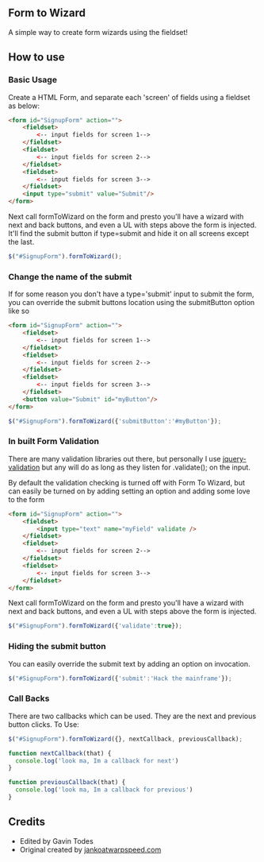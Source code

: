 ## Form to Wizard
A simple way to create form wizards using the fieldset! 

## How to use

### Basic Usage

Create a HTML Form, and separate each 'screen' of fields using a fieldset as below:

```html
<form id="SignupForm" action="">
    <fieldset>
        <-- input fields for screen 1-->
    </fieldset>
    <fieldset>
        <-- input fields for screen 2-->
    </fieldset>
    <fieldset>
        <-- input fields for screen 3-->
    </fieldset>
    <input type="submit" value="Submit"/>
</form> 
```

Next call formToWizard on the form and presto you'll have a wizard with next and back buttons, and even a UL with steps above the form is injected.
It'll find the submit button if type=submit and hide it on all screens except the last.

```javascript
$("#SignupForm").formToWizard();
```

### Change the name of the submit
If for some reason you don't have a type='submit' input to submit the form, you can override the submit buttons location using the submitButton option like so

```html
<form id="SignupForm" action="">
    <fieldset>
        <-- input fields for screen 1-->
    </fieldset>
    <fieldset>
        <-- input fields for screen 2-->
    </fieldset>
    <fieldset>
        <-- input fields for screen 3-->
    </fieldset>
    <button value="Submit" id="myButton"/>
</form> 
```

```javascript
$("#SignupForm").formToWizard({'submitButton':'#myButton'});
```

### In built Form Validation
There are many validation libraries out there, but personally I use [jquery-validation](https://github.com/jzaefferer/jquery-validation) but any will do as long as they listen for .validate(); on the input.

By default the validation checking is turned off with Form To Wizard, but can easily be turned on by adding setting an option and adding some love to the form

```html
<form id="SignupForm" action="">
    <fieldset>
        <input type="text" name="myField" validate />
    </fieldset>
    <fieldset>
        <-- input fields for screen 2-->
    </fieldset>
    <fieldset>
        <-- input fields for screen 3-->
    </fieldset>
</form> 
```

Next call formToWizard on the form and presto you'll have a wizard with next and back buttons, and even a UL with steps above the form is injected. 

```javascript
$("#SignupForm").formToWizard({'validate':true});
```

### Hiding the submit button
You can easily override the submit text by adding an option on invocation. 

```javascript
$("#SignupForm").formToWizard({'submit':'Hack the mainframe'});
```

### Call Backs
There are two callbacks which can be used. They are the next and previous button clicks. To Use:

```javascript
$("#SignupForm").formToWizard({}, nextCallback, previousCallback);

function nextCallback(that) {
  console.log('look ma, Im a callback for next')
}

function previousCallback(that) {
  console.log('look ma, Im a callback for previous')
}
```

## Credits
* Edited by Gavin Todes
* Original created by [jankoatwarpspeed.com](http://www.jankoatwarpspeed.com/post/2009/09/28/webform-wizard-jquery.aspx)